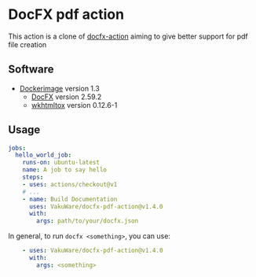 # DocFX pdf action

This action is a clone of [docfx-action](https://github.com/nikeee/docfx-action/blob/master/action.yml) aiming to give better support for pdf file creation

## Software
- [Dockerimage](https://hub.docker.com/r/vakuware/docfx-pdf-action/tags) version 1.3
  - [DocFX](https://github.com/dotnet/docfx) version 2.59.2
  - [wkhtmltox](https://wkhtmltopdf.org/) version 0.12.6-1

## Usage
```yaml
jobs:
  hello_world_job:
    runs-on: ubuntu-latest
    name: A job to say hello
    steps:
    - uses: actions/checkout@v1
    # ...
    - name: Build Documentation
      uses: VakuWare/docfx-pdf-action@v1.4.0
      with:
        args: path/to/your/docfx.json
```

In general, to run `docfx <something>`, you can use:
```yaml
    - uses: VakuWare/docfx-pdf-action@v1.4.0
      with:
        args: <something>
```
